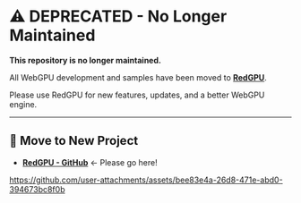 # ⚠️ DEPRECATED - No Longer Maintained

**This repository is no longer maintained.**

All WebGPU development and samples have been moved to **[RedGPU](https://github.com/redcamel/RedGPU)**.

Please use RedGPU for new features, updates, and a better WebGPU engine.

---

## 🔗 Move to New Project
- **[RedGPU - GitHub](https://github.com/redcamel/RedGPU)** ← Please go here!

https://github.com/user-attachments/assets/bee83e4a-26d8-471e-abd0-394673bc8f0b
